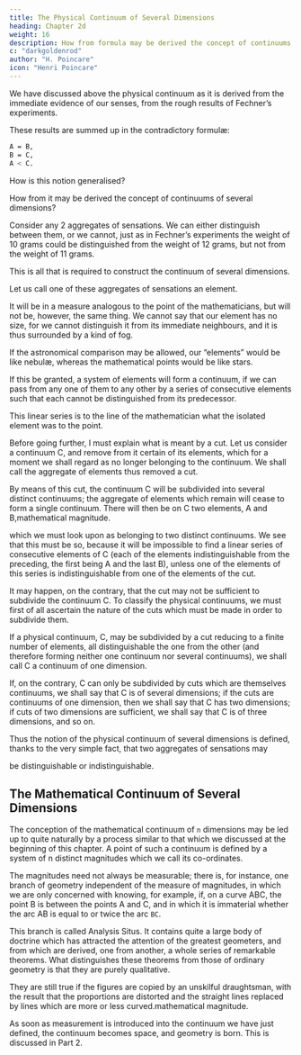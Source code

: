 ```yaml
---
title: The Physical Continuum of Several Dimensions
heading: Chapter 2d
weight: 16
description: How from formula may be derived the concept of continuums of several dimensions?
c: "darkgoldenrod"
author: "H. Poincare"
icon: "Henri Poincare"
---
```




We have discussed above the physical continuum as it is derived from the immediate evidence of our senses, from the rough results of Fechner’s experiments.

These results are summed up in the contradictory formulæ:

```bash
A = B,
B = C,
A < C.
```

How is this notion generalised? 

How from it may be derived the concept of continuums of several dimensions?

Consider any 2 aggregates of sensations. We can either distinguish between them, or we cannot, just as in Fechner’s experiments the weight of 10 grams could be distinguished from the weight of 12 grams, but not from the weight of 11 grams.

This is all that is required to construct the continuum of several dimensions. 

Let us call one of these aggregates of sensations an element. 

It will be in a measure analogous to the point of the mathematicians, but will not be, however, the same thing. We cannot say that our element has no size, for we cannot distinguish it from its immediate neighbours, and it is thus surrounded by a kind of fog. 

If the astronomical comparison may be allowed, our “elements” would be like nebulæ, whereas the mathematical points would be like stars.

If this be granted, a system of elements will form a continuum, if we can pass from any one of them to any other by a series of consecutive elements such that each cannot be distinguished from its predecessor. 

This linear series is to the line of the mathematician what the
isolated element was to the point.

Before going further, I must explain what is meant by a cut. Let us consider a continuum C, and remove
from it certain of its elements, which for a moment we shall regard as no longer belonging to the continuum. We shall call the aggregate of elements thus removed a cut.

By means of this cut, the continuum C will be subdivided into several distinct continuums; the aggregate of elements which remain will cease to form a single continuum. There will then be on C two elements, A and B,mathematical magnitude.

which we must look upon as belonging to two distinct continuums. We see that this must be so, because it will be impossible to find a linear series of consecutive elements of C (each of the elements indistinguishable from the preceding, the first being A and the last B), unless one of the elements of this series is indistinguishable from one of the elements of the cut.

It may happen, on the contrary, that the cut may not be sufficient to subdivide the continuum C. To classify the physical continuums, we must first of all ascertain the nature of the cuts which must be made in order to subdivide them. 

If a physical continuum, C, may be subdivided by a cut reducing to a finite number of elements,
all distinguishable the one from the other (and therefore forming neither one continuum nor several continuums), we shall call C a continuum of one dimension. 

If, on the contrary, C can only be subdivided by cuts which are themselves continuums, we shall say that C is of several dimensions; if the cuts are continuums of one dimension, then we shall say that C has two dimensions; if cuts of two dimensions are sufficient, we shall say that C is of three
dimensions, and so on. 

Thus the notion of the physical continuum of several dimensions is defined, thanks to the
very simple fact, that two aggregates of sensations may  

be distinguishable or indistinguishable.


## The Mathematical Continuum of Several Dimensions

The conception of the mathematical continuum of `n` dimensions may be led up to quite naturally by a
process similar to that which we discussed at the beginning of this chapter. A point of such a continuum is defined by a system of n distinct magnitudes which we call its co-ordinates.

The magnitudes need not always be measurable; there is, for instance, one branch of geometry independent of the measure of magnitudes, in which we are only concerned with knowing, for example, if, on a curve ABC, the point B is between the points A and C, and in which it is immaterial whether the arc AB is equal to or twice the arc `BC`. 

This branch is called Analysis Situs. It contains quite a large body of doctrine which has attracted
the attention of the greatest geometers, and from which are derived, one from another, a whole series of remarkable theorems. What distinguishes these theorems from those of ordinary geometry is that they are purely qualitative. 

They are still true if the figures are copied by an unskilful draughtsman, with the result that the proportions are distorted and the straight lines replaced by lines which are more or less curved.mathematical magnitude.

As soon as measurement is introduced into the continuum we have just defined, the continuum becomes space, and geometry is born. This is discussed in Part 2.
